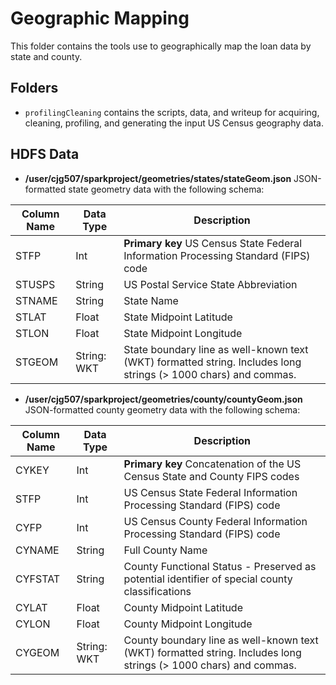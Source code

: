# Geographic Mapping
This folder contains the tools use to geographically map the loan data by state and county.

## Folders
* `profilingCleaning` contains the scripts, data, and writeup for acquiring, cleaning, profiling, and generating the input US Census geography data.


## HDFS Data
* **/user/cjg507/sparkproject/geometries/states/stateGeom.json** JSON-formatted state geometry data with the following schema:

| Column Name  | Data Type | Description |
| ----------- | ----------- | ----------- |
| STFP      | Int       |  **Primary key** US Census State Federal Information Processing Standard (FIPS) code |
| STUSPS   | String        | US Postal Service State Abbreviation|
| STNAME   | String        | State Name |
| STLAT   | Float        | State Midpoint Latitude |
| STLON   | Float        | State Midpoint Longitude |
| STGEOM   | String: WKT  | State boundary line as well-known text (WKT) formatted string. Includes long strings (> 1000 chars) and commas. |

* **/user/cjg507/sparkproject/geometries/county/countyGeom.json** JSON-formatted county geometry data with the following schema:

| Column Name  | Data Type | Description |
| ----------- | ----------- | ----------- |
| CYKEY      | Int       |  **Primary key** Concatenation of the US Census State and County FIPS codes |
| STFP      | Int       |  US Census State Federal Information Processing Standard (FIPS) code |
| CYFP      | Int       |  US Census County Federal Information Processing Standard (FIPS) code  |
| CYNAME   | String        | Full County Name |
| CYFSTAT   | String        | County Functional Status - Preserved as potential identifier of special county classifications|
| CYLAT   | Float        | County Midpoint Latitude |
| CYLON   | Float        | County Midpoint Longitude |
| CYGEOM   | String: WKT  | County boundary line as well-known text (WKT) formatted string. Includes long strings (> 1000 chars) and commas. |
